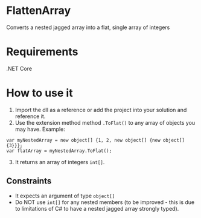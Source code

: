 # FlattenArray
Converts a nested jagged array into a flat, single array of integers

# Requirements
.NET Core

# How to use it
1. Import the dll as a reference or add the project into your solution and reference it.
2. Use the extension method method `.ToFlat()` to any array of objects you may have. 
Example:
```
var myNestedArray = new object[] {1, 2, new object[] {new object[] {3}}};
var flatArray = myNestedArray.ToFlat();
``` 

3. It returns an array of integers `int[]`.

## Constraints
* It expects an argument of type `object[]`
* Do NOT use `int[]` for any nested members (to be improved - this is due to limitations of C# to have a nested jagged array strongly typed).
